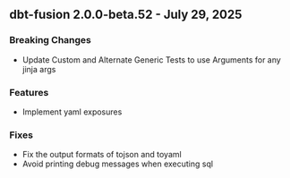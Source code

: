 ## dbt-fusion 2.0.0-beta.52 - July 29, 2025

### Breaking Changes

- Update Custom and Alternate Generic Tests to use Arguments for any jinja args

### Features

- Implement yaml exposures

### Fixes

- Fix the output formats of tojson and toyaml
- Avoid printing debug messages when executing sql
